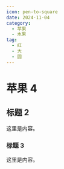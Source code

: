 ```yaml
---
icon: pen-to-square
date: 2024-11-04
category:
  - 苹果
  - 水果
tag:
  - 红
  - 大
  - 圆
---
```


# 苹果 4

## 标题 2

这里是内容。

### 标题 3

这里是内容。
